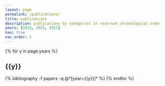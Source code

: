```yaml
---
layout: page
permalink: /publications/
title: publications
description: publications by categories in reversed chronological order. 
years: [2024, 2023, 2021]
nav: true
nav_order: 2
---
```


<!-- _pages/publications.md -->
<div class="publications">

<!-- {% bibliography %} -->
{% for y in page.years %}
  <h2 class="year">{{y}}</h2>
  {% bibliography -f papers -q @*[year={{y}}]* %}
{% endfor %}

</div>
